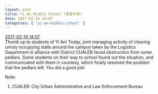 ```yaml
---
layout: post
title: Yi An Middle School (易安中学)
date: 2017-02-14 14:07
categories: [ 'yi-an-middle-school' ]
---
```


<div class="weibo-info">
  <a href="http://weibo.com/6074218720/Evuxuhyxl">2017-02-14 14:07</a>
</div>
Thumb up to students of Yi An! Today, joint managing activity of clearing unruly occupying stalls around the campus taken by the Logistics Department in alliance with District CUALEB faced obstruction from some pedlars. Some students on their way to school found out the situation, and communicated with them in courtesy, which finally resolved the problem that the pedlars left. You did a good job!

<!-- more -->

Note:
1. CUALEB: City Urban Administrative and Law Enforcement Bureau
